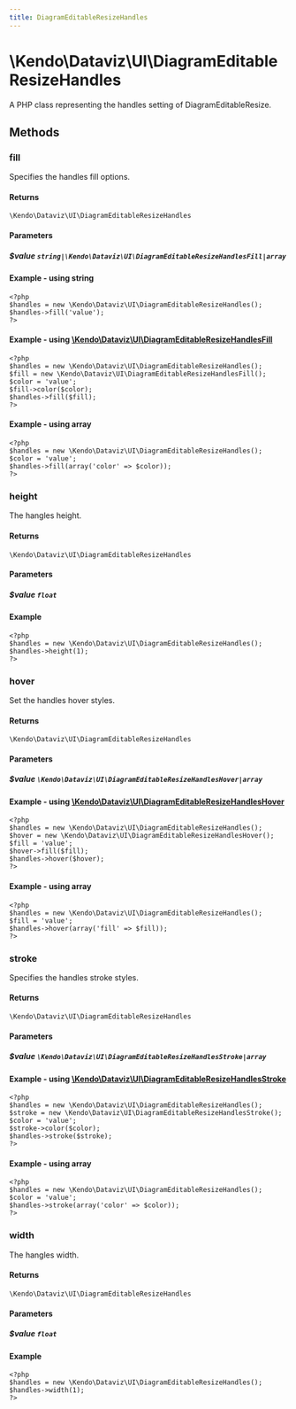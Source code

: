 ```yaml
---
title: DiagramEditableResizeHandles
---
```


# \Kendo\Dataviz\UI\DiagramEditableResizeHandles

A PHP class representing the handles setting of DiagramEditableResize.


## Methods

### fill

Specifies the handles fill options.

#### Returns
`\Kendo\Dataviz\UI\DiagramEditableResizeHandles`

#### Parameters

##### $value `string|\Kendo\Dataviz\UI\DiagramEditableResizeHandlesFill|array`




#### Example  - using string
    <?php
    $handles = new \Kendo\Dataviz\UI\DiagramEditableResizeHandles();
    $handles->fill('value');
    ?>


#### Example - using [\Kendo\Dataviz\UI\DiagramEditableResizeHandlesFill](/api/wrappers/php/Kendo/Dataviz/UI/DiagramEditableResizeHandlesFill)
    <?php
    $handles = new \Kendo\Dataviz\UI\DiagramEditableResizeHandles();
    $fill = new \Kendo\Dataviz\UI\DiagramEditableResizeHandlesFill();
    $color = 'value';
    $fill->color($color);
    $handles->fill($fill);
    ?>

#### Example - using array

    <?php
    $handles = new \Kendo\Dataviz\UI\DiagramEditableResizeHandles();
    $color = 'value';
    $handles->fill(array('color' => $color));
    ?>

### height
The hangles height.

#### Returns
`\Kendo\Dataviz\UI\DiagramEditableResizeHandles`

#### Parameters

##### $value `float`



#### Example 
    <?php
    $handles = new \Kendo\Dataviz\UI\DiagramEditableResizeHandles();
    $handles->height(1);
    ?>

### hover

Set the handles hover styles.

#### Returns
`\Kendo\Dataviz\UI\DiagramEditableResizeHandles`

#### Parameters

##### $value `\Kendo\Dataviz\UI\DiagramEditableResizeHandlesHover|array`


#### Example - using [\Kendo\Dataviz\UI\DiagramEditableResizeHandlesHover](/api/wrappers/php/Kendo/Dataviz/UI/DiagramEditableResizeHandlesHover)
    <?php
    $handles = new \Kendo\Dataviz\UI\DiagramEditableResizeHandles();
    $hover = new \Kendo\Dataviz\UI\DiagramEditableResizeHandlesHover();
    $fill = 'value';
    $hover->fill($fill);
    $handles->hover($hover);
    ?>

#### Example - using array

    <?php
    $handles = new \Kendo\Dataviz\UI\DiagramEditableResizeHandles();
    $fill = 'value';
    $handles->hover(array('fill' => $fill));
    ?>

### stroke

Specifies the handles stroke styles.

#### Returns
`\Kendo\Dataviz\UI\DiagramEditableResizeHandles`

#### Parameters

##### $value `\Kendo\Dataviz\UI\DiagramEditableResizeHandlesStroke|array`


#### Example - using [\Kendo\Dataviz\UI\DiagramEditableResizeHandlesStroke](/api/wrappers/php/Kendo/Dataviz/UI/DiagramEditableResizeHandlesStroke)
    <?php
    $handles = new \Kendo\Dataviz\UI\DiagramEditableResizeHandles();
    $stroke = new \Kendo\Dataviz\UI\DiagramEditableResizeHandlesStroke();
    $color = 'value';
    $stroke->color($color);
    $handles->stroke($stroke);
    ?>

#### Example - using array

    <?php
    $handles = new \Kendo\Dataviz\UI\DiagramEditableResizeHandles();
    $color = 'value';
    $handles->stroke(array('color' => $color));
    ?>

### width
The hangles width.

#### Returns
`\Kendo\Dataviz\UI\DiagramEditableResizeHandles`

#### Parameters

##### $value `float`



#### Example 
    <?php
    $handles = new \Kendo\Dataviz\UI\DiagramEditableResizeHandles();
    $handles->width(1);
    ?>

